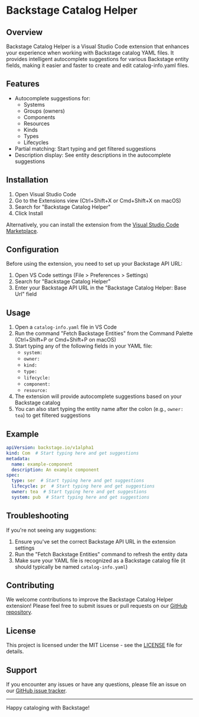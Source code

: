 # Backstage Catalog Helper

## Overview

Backstage Catalog Helper is a Visual Studio Code extension that enhances your experience when working with Backstage catalog YAML files. It provides intelligent autocomplete suggestions for various Backstage entity fields, making it easier and faster to create and edit catalog-info.yaml files.

## Features

- Autocomplete suggestions for:
  - Systems
  - Groups (owners)
  - Components
  - Resources
  - Kinds
  - Types
  - Lifecycles
- Partial matching: Start typing and get filtered suggestions
- Description display: See entity descriptions in the autocomplete suggestions

## Installation

1. Open Visual Studio Code
2. Go to the Extensions view (Ctrl+Shift+X or Cmd+Shift+X on macOS)
3. Search for "Backstage Catalog Helper"
4. Click Install

Alternatively, you can install the extension from the [Visual Studio Code Marketplace](https://marketplace.visualstudio.com/items?itemName=vatess.backstage-catalog-helper).

## Configuration

Before using the extension, you need to set up your Backstage API URL:

1. Open VS Code settings (File > Preferences > Settings)
2. Search for "Backstage Catalog Helper"
3. Enter your Backstage API URL in the "Backstage Catalog Helper: Base Url" field

## Usage

1. Open a `catalog-info.yaml` file in VS Code
2. Run the command "Fetch Backstage Entities" from the Command Palette (Ctrl+Shift+P or Cmd+Shift+P on macOS)
3. Start typing any of the following fields in your YAML file:
   - `system:`
   - `owner:`
   - `kind:`
   - `type:`
   - `lifecycle:`
   - `component:`
   - `resource:`
4. The extension will provide autocomplete suggestions based on your Backstage catalog
5. You can also start typing the entity name after the colon (e.g., `owner: tea`) to get filtered suggestions

## Example

```yaml
apiVersion: backstage.io/v1alpha1
kind: Com  # Start typing here and get suggestions
metadata:
  name: example-component
  description: An example component
spec:
  type: ser  # Start typing here and get suggestions
  lifecycle: pr  # Start typing here and get suggestions
  owner: tea  # Start typing here and get suggestions
  system: pub  # Start typing here and get suggestions
```

## Troubleshooting

If you're not seeing any suggestions:
1. Ensure you've set the correct Backstage API URL in the extension settings
2. Run the "Fetch Backstage Entities" command to refresh the entity data
3. Make sure your YAML file is recognized as a Backstage catalog file (it should typically be named `catalog-info.yaml`)

## Contributing

We welcome contributions to improve the Backstage Catalog Helper extension! Please feel free to submit issues or pull requests on our [GitHub repository](https://github.com/vateseeb/backstage-vscode-extension).

## License

This project is licensed under the MIT License - see the [LICENSE](LICENSE) file for details.

## Support

If you encounter any issues or have any questions, please file an issue on our [GitHub issue tracker](https://github.com/vateseeb/backstage-vscode-extension/issues).

---

Happy cataloging with Backstage!